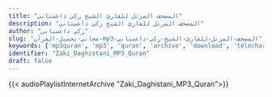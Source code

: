 ```yaml
---
title: "المصحف المرتل للقارئ الشيخ زكي داغستاني"
description: "المصحف المرتل للقارئ الشيخ زكي داغستاني"
author: "زكي داغستاني"
slug: "مجاني-تحميل-القرآن-mp3-المصحف-المرتل-للقارئ-الشيخ-زكي-داغستاني"
keywords: ['mp3quran', 'mp3', 'quran', 'archive', 'download', 'télécharger', 'coran', 'islam', 'Zaki', 'Daghistani', 'zeki', 'daristani', 'deghistani', 'deristani', 'زكي', 'داغستاني', 'قرآن', 'مصحف', 'مرتل', 'مجود', 'القرآن', 'الكريم', 'المصحف', 'المرتل', 'المجود', 'إسلام', 'تحميل']
identifier: "Zaki_Daghistani_MP3_Quran"
draft: false
---
```


{{< audioPlaylistInternetArchive "Zaki_Daghistani_MP3_Quran">}}
